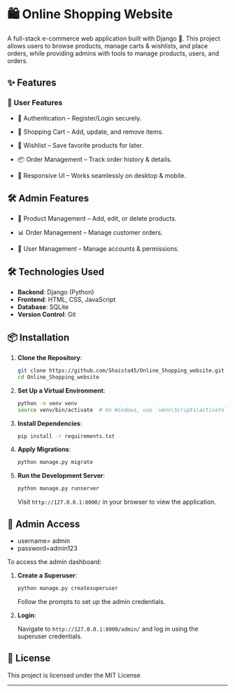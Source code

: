 
# 🛍️ Online Shopping Website

A full-stack e-commerce web application built with Django 🐍.
This project allows users to browse products, manage carts & wishlists, and place orders, 
while providing admins with tools to manage products, users, and orders.




## ✨ Features
### 👤 User Features

* 🔐 Authentication – Register/Login securely.

* 🛒 Shopping Cart – Add, update, and remove items.

* 💖 Wishlist – Save favorite products for later.

* 📦 Order Management – Track order history & details.

* 📱 Responsive UI – Works seamlessly on desktop & mobile.

 ## 🛠️ Admin Features

* 🏬 Product Management – Add, edit, or delete products.

* 📊 Order Management – Manage customer orders.

* 👥 User Management – Manage accounts & permissions.


## 🛠️ Technologies Used

* **Backend**: Django (Python)
* **Frontend**: HTML, CSS, JavaScript
* **Database**: SQLite
* **Version Control**: Git


## 📦 Installation

1. **Clone the Repository**:

   ```bash
   git clone https://github.com/Shaista45/Online_Shopping_website.git
   cd Online_Shopping_website
   ```

2. **Set Up a Virtual Environment**:

   ```bash
   python -m venv venv
   source venv/bin/activate  # On Windows, use `venv\Scripts\activate`
   ```

3. **Install Dependencies**:

   ```bash
   pip install -r requirements.txt
   ```

4. **Apply Migrations**:

   ```bash
   python manage.py migrate
   ```

5. **Run the Development Server**:

   ```bash
   python manage.py runserver
   ```

   Visit `http://127.0.0.1:8000/` in your browser to view the application.

## 🔐 Admin Access
 * username= admin
 * password=admin123

To access the admin dashboard:

1. **Create a Superuser**:

   ```bash
   python manage.py createsuperuser
   ```

   Follow the prompts to set up the admin credentials.

2. **Login**:

   Navigate to `http://127.0.0.1:8000/admin/` and log in using the superuser credentials.
   

## 📄 License

This project is licensed under the MIT License 

-------

